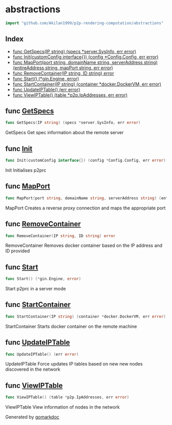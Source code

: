 <!-- Code generated by gomarkdoc. DO NOT EDIT -->

# abstractions

```go
import "github.com/Akilan1999/p2p-rendering-computation/abstractions"
```

## Index

- [func GetSpecs\(IP string\) \(specs \*server.SysInfo, err error\)](<#GetSpecs>)
- [func Init\(customConfig interface\{\}\) \(config \*Config.Config, err error\)](<#Init>)
- [func MapPort\(port string, domainName string, serverAddress string\) \(entireAddress string, mapPort string, err error\)](<#MapPort>)
- [func RemoveContainer\(IP string, ID string\) error](<#RemoveContainer>)
- [func Start\(\) \(\*gin.Engine, error\)](<#Start>)
- [func StartContainer\(IP string\) \(container \*docker.DockerVM, err error\)](<#StartContainer>)
- [func UpdateIPTable\(\) \(err error\)](<#UpdateIPTable>)
- [func ViewIPTable\(\) \(table \*p2p.IpAddresses, err error\)](<#ViewIPTable>)


<a name="GetSpecs"></a>
## func [GetSpecs](<https://github.com/Akilan1999/p2p-rendering-computation/blob/master/abstractions/base.go#L73>)

```go
func GetSpecs(IP string) (specs *server.SysInfo, err error)
```

GetSpecs Get spec information about the remote server

<a name="Init"></a>
## func [Init](<https://github.com/Akilan1999/p2p-rendering-computation/blob/master/abstractions/base.go#L17>)

```go
func Init(customConfig interface{}) (config *Config.Config, err error)
```

Init Initialises p2prc

<a name="MapPort"></a>
## func [MapPort](<https://github.com/Akilan1999/p2p-rendering-computation/blob/master/abstractions/base.go#L55>)

```go
func MapPort(port string, domainName string, serverAddress string) (entireAddress string, mapPort string, err error)
```

MapPort Creates a reverse proxy connection and maps the appropriate port

<a name="RemoveContainer"></a>
## func [RemoveContainer](<https://github.com/Akilan1999/p2p-rendering-computation/blob/master/abstractions/base.go#L68>)

```go
func RemoveContainer(IP string, ID string) error
```

RemoveContainer Removes docker container based on the IP address and ID provided

<a name="Start"></a>
## func [Start](<https://github.com/Akilan1999/p2p-rendering-computation/blob/master/abstractions/base.go#L46>)

```go
func Start() (*gin.Engine, error)
```

Start p2prc in a server mode

<a name="StartContainer"></a>
## func [StartContainer](<https://github.com/Akilan1999/p2p-rendering-computation/blob/master/abstractions/base.go#L61>)

```go
func StartContainer(IP string) (container *docker.DockerVM, err error)
```

StartContainer Starts docker container on the remote machine

<a name="UpdateIPTable"></a>
## func [UpdateIPTable](<https://github.com/Akilan1999/p2p-rendering-computation/blob/master/abstractions/base.go#L86>)

```go
func UpdateIPTable() (err error)
```

UpdateIPTable Force updates IP tables based on new new nodes discovered in the network

<a name="ViewIPTable"></a>
## func [ViewIPTable](<https://github.com/Akilan1999/p2p-rendering-computation/blob/master/abstractions/base.go#L79>)

```go
func ViewIPTable() (table *p2p.IpAddresses, err error)
```

ViewIPTable View information of nodes in the network

Generated by [gomarkdoc](<https://github.com/princjef/gomarkdoc>)
